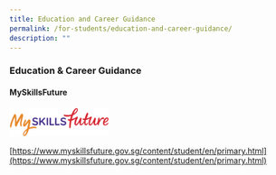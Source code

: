 ```yaml
---
title: Education and Career Guidance
permalink: /for-students/education-and-career-guidance/
description: ""
---
```

### Education & Career Guidance

#### MySkillsFuture

<p><a href="https://www.myskillsfuture.gov.sg/content/student/en/primary.html"><img style="width:35%" src="/images/msf1.png"></a></p>
  
[https://www.myskillsfuture.gov.sg/content/student/en/primary.html](https://www.myskillsfuture.gov.sg/content/student/en/primary.html)